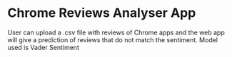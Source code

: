 # Chrome Reviews Analyser App

User can upload a .csv file with reviews of Chrome apps and the web app will give a prediction of reviews that do not match the sentiment.
Model used is Vader Sentiment